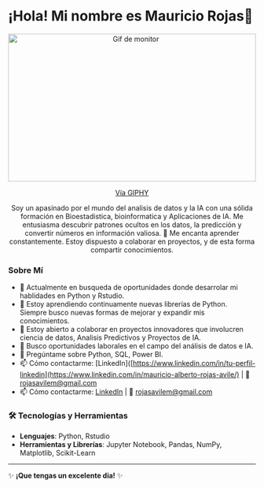 <h1>¡Hola! Mi nombre es Mauricio Rojas👋</h1>
 <div align="center">
   <img src="https://giphy.com/gifs/programmer-p4NLw3I4U0idi/giphy.gif" width="100%" height="300"alt="Gif de monitor">
 </div>
 
 <p align="center">
   <a href="https://giphy.com/gifs/programmer-p4NLw3I4U0idi">Vía GIPHY</a>
 </p>
 
 <p align="center">
   Soy un apasinado por el mundo del analisis de datos y la IA con una sólida formación en Bioestadistica, bioinformatica y Aplicaciones de IA. Me entusiasma descubrir patrones ocultos en los datos, la predicción y convertir números en información valiosa. 🚀 Me encanta aprender constantemente. Estoy dispuesto a colaborar en proyectos, y de esta forma compartir conocimientos.
 </p>
 
 ### Sobre Mí
 
 - 🔭 Actualmente en busqueda de oportunidades donde desarrolar mi hablidades en Python y Rstudio.
 - 🌱 Estoy aprendiendo continuamente nuevas librerías de Python. Siempre busco nuevas formas de mejorar y expandir mis conocimientos.
 - 👯 Estoy abierto a colaborar en proyectos innovadores que involucren ciencia de datos, Analisis Predictivos y Proyectos de IA.
 - 🤔 Busco oportunidades laborales en el campo del análisis de datos e IA.
 - 💬 Pregúntame sobre Python, SQL, Power BI.
 - 📫 Cómo contactarme: [LinkedIn]([https://www.linkedin.com/in/tu-perfil-linkedin](https://www.linkedin.com/in/mauricio-alberto-rojas-avile/) | 📧 [rojasavilem@gmail.com](mailto:rojasavilem@gmail.com)
 - 📫 Cómo contactarme: [LinkedIn](https://www.linkedin.com/in/mauricio-alberto-rojas-avile/) | 📧 [rojasavilem@gmail.com](mailto:rojasavilem@gmail.com)
 
 ### 🛠️ Tecnologías y Herramientas
 
 - **Lenguajes**: Python, Rstudio
 - **Herramientas y Librerías**: Jupyter Notebook, Pandas, NumPy, Matplotlib, Scikit-Learn
  
 ---
 
 ✨ **¡Que tengas un excelente dia!** ✨
